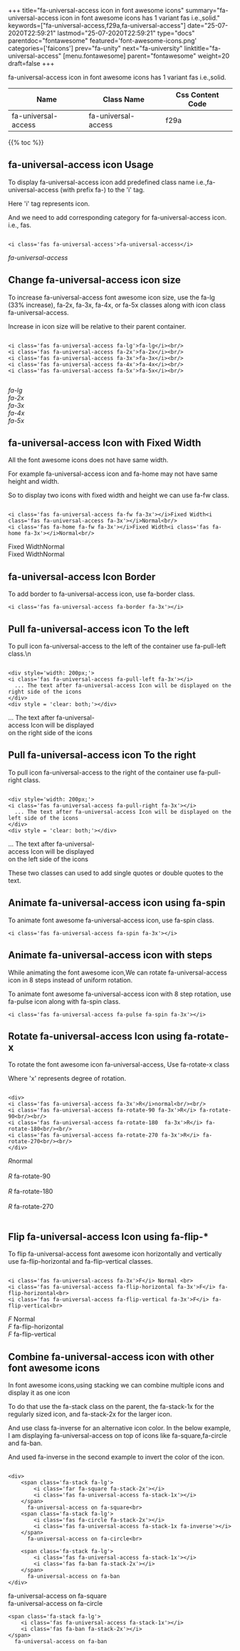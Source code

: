 +++
title="fa-universal-access icon in font awesome icons"
summary="fa-universal-access icon in font awesome icons has 1 variant fas i.e.,solid."
keywords=["fa-universal-access,f29a,fa-universal-access"]
date="25-07-2020T22:59:21"
lastmod="25-07-2020T22:59:21"
type="docs"
parentdoc="fontawesome"
featured='font-awesome-icons.png'
categories=['faicons']
prev="fa-unity"
next="fa-university"
linktitle="fa-universal-access"
[menu.fontawesome]
parent="fontawesome"
weight=20
draft=false
+++


fa-universal-access icon in font awesome icons has 1 variant fas i.e.,solid.

<div class='table-responsive'><table class='table'><thead><tr><th>Name</th><th>Class Name</th><th>Css Content Code</th></tr></thead><tbody><tr><td>fa-universal-access</td><td>fa-universal-access</td><td>f29a</td></tr></tbody></table></div>


{{% toc %}}


## fa-universal-access icon Usage

To display fa-universal-access icon add predefined class name i.e.,fa-universal-access (with prefix fa-) to the 'i' tag.

Here 'i' tag represents icon.

And we need to add corresponding category for fa-universal-access icon. i.e., fas.


```

<i class='fas fa-universal-access'>fa-universal-access</i>
```

<i class='fas fa-universal-access'>fa-universal-access</i>




## Change fa-universal-access icon size
To increase fa-universal-access font awesome icon size, use the fa-lg (33% increase), fa-2x, fa-3x, fa-4x, or fa-5x classes along with icon class fa-universal-access.

Increase in icon size will be relative to their parent container. 

```

<i class='fas fa-universal-access fa-lg'>fa-lg</i><br/>
<i class='fas fa-universal-access fa-2x'>fa-2x</i><br/>
<i class='fas fa-universal-access fa-3x'>fa-3x</i><br/>
<i class='fas fa-universal-access fa-4x'>fa-4x</i><br/>
<i class='fas fa-universal-access fa-5x'>fa-5x</i><br/>
            
```

<i class='fas fa-universal-access fa-lg'>fa-lg</i><br/>
<i class='fas fa-universal-access fa-2x'>fa-2x</i><br/>
<i class='fas fa-universal-access fa-3x'>fa-3x</i><br/>
<i class='fas fa-universal-access fa-4x'>fa-4x</i><br/>
<i class='fas fa-universal-access fa-5x'>fa-5x</i><br/>
            



## fa-universal-access Icon with Fixed Width 

All the font awesome icons does not have same width.

For example fa-universal-access icon and fa-home may not have same height and width.

So to display two icons with fixed width and height we can use fa-fw class.


```

<i class='fas fa-universal-access fa-fw fa-3x'></i>Fixed Width<i class='fas fa-universal-access fa-3x'></i>Normal<br/>
<i class='fas fa-home fa-fw fa-3x'></i>Fixed Width<i class='fas fa-home fa-3x'></i>Normal<br/>
```

<i class='fas fa-universal-access fa-fw fa-3x'></i>Fixed Width<i class='fas fa-universal-access fa-3x'></i>Normal<br/>
<i class='fas fa-home fa-fw fa-3x'></i>Fixed Width<i class='fas fa-home fa-3x'></i>Normal<br/>



## fa-universal-access Icon Border 

To add border to fa-universal-access icon, use fa-border class.


```
<i class='fas fa-universal-access fa-border fa-3x'></i>

```
<i class='fas fa-universal-access fa-border fa-3x'></i>





## Pull fa-universal-access icon To the left

To pull icon fa-universal-access to the left of the container use fa-pull-left class.\n

```

<div style='width: 200px;'>
<i class='fas fa-universal-access fa-pull-left fa-3x'></i>
  ... The text after fa-universal-access Icon will be displayed on the right side of the icons
</div>
<div style = 'clear: both;'></div>
```

<div style='width: 200px;'>
<i class='fas fa-universal-access fa-pull-left fa-3x'></i>
  ... The text after fa-universal-access Icon will be displayed on the right side of the icons
</div>
<div style = 'clear: both;'></div>




## Pull fa-universal-access icon To the right
To pull icon fa-universal-access to the right of the container use fa-pull-right class.

```

<div style='width: 200px;'>
<i class='fas fa-universal-access fa-pull-right fa-3x'></i>
  ... The text after fa-universal-access Icon will be displayed on the left side of the icons
</div>
<div style = 'clear: both;'></div>
```

<div style='width: 200px;'>
<i class='fas fa-universal-access fa-pull-right fa-3x'></i>
  ... The text after fa-universal-access Icon will be displayed on the left side of the icons
</div>
<div style = 'clear: both;'></div>

These two classes can used to add single quotes or double quotes to the text.


## Animate fa-universal-access icon using fa-spin
To animate font awesome fa-universal-access icon, use fa-spin class.

```
<i class='fas fa-universal-access fa-spin fa-3x'></i>
```
<i class='fas fa-universal-access fa-spin fa-3x'></i>




## Animate fa-universal-access icon with steps
While animating the font awesome icon,We can rotate fa-universal-access icon in 8 steps instead of uniform rotation.

To animate font awesome fa-universal-access icon with 8 step rotation, use fa-pulse icon along with fa-spin class.


```
<i class='fas fa-universal-access fa-pulse fa-spin fa-3x'></i>

```
<i class='fas fa-universal-access fa-pulse fa-spin fa-3x'></i>





## Rotate fa-universal-access Icon using fa-rotate-x
To rotate the font awesome icon fa-universal-access, Use fa-rotate-x class

Where 'x' represents degree of rotation.


```

<div>
<i class='fas fa-universal-access fa-3x'>R</i>normal<br/><br/>
<i class='fas fa-universal-access fa-rotate-90 fa-3x'>R</i> fa-rotate-90<br/><br/> 
<i class='fas fa-universal-access fa-rotate-180  fa-3x'>R</i> fa-rotate-180<br/><br/> 
<i class='fas fa-universal-access fa-rotate-270 fa-3x'>R</i> fa-rotate-270<br/><br/>
</div>
```

<div>
<i class='fas fa-universal-access fa-3x'>R</i>normal<br/><br/>
<i class='fas fa-universal-access fa-rotate-90 fa-3x'>R</i> fa-rotate-90<br/><br/> 
<i class='fas fa-universal-access fa-rotate-180  fa-3x'>R</i> fa-rotate-180<br/><br/> 
<i class='fas fa-universal-access fa-rotate-270 fa-3x'>R</i> fa-rotate-270<br/><br/>
</div>




## Flip fa-universal-access Icon using fa-flip-*
To flip fa-universal-access font awesome icon horizontally and vertically use fa-flip-horizontal and fa-flip-vertical classes. 

```

<i class='fas fa-universal-access fa-3x'>F</i> Normal <br>
<i class='fas fa-universal-access fa-flip-horizontal fa-3x'>F</i> fa-flip-horizontal<br>
<i class='fas fa-universal-access fa-flip-vertical fa-3x'>F</i> fa-flip-vertical<br>
```

<i class='fas fa-universal-access fa-3x'>F</i> Normal <br>
<i class='fas fa-universal-access fa-flip-horizontal fa-3x'>F</i> fa-flip-horizontal<br>
<i class='fas fa-universal-access fa-flip-vertical fa-3x'>F</i> fa-flip-vertical<br>




## Combine fa-universal-access icon with other font awesome icons
In font awesome icons,using stacking we can combine multiple icons and display it as one icon 

To do that use the fa-stack class on the parent, the fa-stack-1x for the regularly sized icon, and fa-stack-2x for the larger icon.

And use class fa-inverse for an alternative icon color. 
In the below example, I am displaying fa-universal-access on top of icons like fa-square,fa-circle and fa-ban.

And used fa-inverse in the second example to invert the color of the icon.

```

<div>
    <span class='fa-stack fa-lg'>
        <i class='far fa-square fa-stack-2x'></i>
        <i class='fas fa-universal-access fa-stack-1x'></i>
    </span>
      fa-universal-access on fa-square<br>
    <span class='fa-stack fa-lg'>
        <i class='fas fa-circle fa-stack-2x'></i>
        <i class='fas fa-universal-access fa-stack-1x fa-inverse'></i>
    </span>
      fa-universal-access on fa-circle<br>

    <span class='fa-stack fa-lg'>
        <i class='fas fa-universal-access fa-stack-1x'></i>
        <i class='fas fa-ban fa-stack-2x'></i>
    </span>
      fa-universal-access on fa-ban
</div>
```

<div>
    <span class='fa-stack fa-lg'>
        <i class='far fa-square fa-stack-2x'></i>
        <i class='fas fa-universal-access fa-stack-1x'></i>
    </span>
      fa-universal-access on fa-square<br>
    <span class='fa-stack fa-lg'>
        <i class='fas fa-circle fa-stack-2x'></i>
        <i class='fas fa-universal-access fa-stack-1x fa-inverse'></i>
    </span>
      fa-universal-access on fa-circle<br>

    <span class='fa-stack fa-lg'>
        <i class='fas fa-universal-access fa-stack-1x'></i>
        <i class='fas fa-ban fa-stack-2x'></i>
    </span>
      fa-universal-access on fa-ban
</div>






